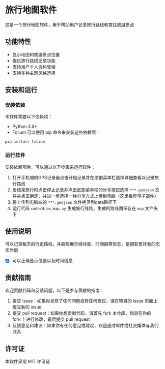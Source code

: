 # 旅行地图软件
这是一个旅行地图软件，用于帮助用户记录旅行路线和查找旅游景点
## 功能特性
 - 显示地图和旅游景点位置
 - 提供旅行路线记录功能
 - 支持用户个人资料管理
 - 支持多种主题风格选择
## 安装和运行
### 安装依赖
本软件需要以下依赖项：
 - Python 3.6+
 - Folium
可以使用 pip 命令来安装这些依赖项：
```python
pip install folium
```
### 运行软件
安装依赖项后，可以通过以下步骤来运行软件：
1. 打开手机端的GPS记录器点击开始记录并在顶部菜单栏选择详细查看以记录旅行路线
2. 当结束旅行时点击停止记录并点击底部菜单栏的分享按钮选择 `***.geojson` 文件并点击确定，并进一步选择一种分享方式上传到电脑（这里推荐电子邮件）
3. 将上传到电脑端的 `***.geojson` 文件拷贝到data路径下
4. 运行代码 `code/draw_map.py` 生成旅行线路，生成的路线图保存在 `map` 文件夹下
## 使用说明
可以记录每天的行走路线，并直观展示经纬度、时间戳等信息，是摄影爱好者的忠实伴侣
- [x] 可以正确显示位置以及时间信息
## 贡献指南
欢迎贡献代码和反馈问题，以下是参与贡献的指南：
1. 提交 issue：如果你发现了任何问题或有任何建议，请在项目的 issue 页面上提交新的 issue
2. 提交 pull request：如果你想贡献代码，请首先 fork 本仓库，然后在你的 fork 上进行修改，最后提交 pull request
3. 反馈意见和建议：如果你有任何意见或建议，欢迎通过邮件或社交媒体与我们联系
## 许可证
本软件采用 MIT 许可证
